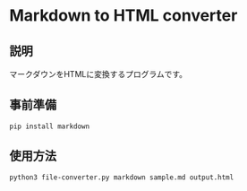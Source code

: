 # Markdown to HTML converter
## 説明
マークダウンをHTMLに変換するプログラムです。
## 事前準備
```
pip install markdown
```
## 使用方法
```
python3 file-converter.py markdown sample.md output.html
```
